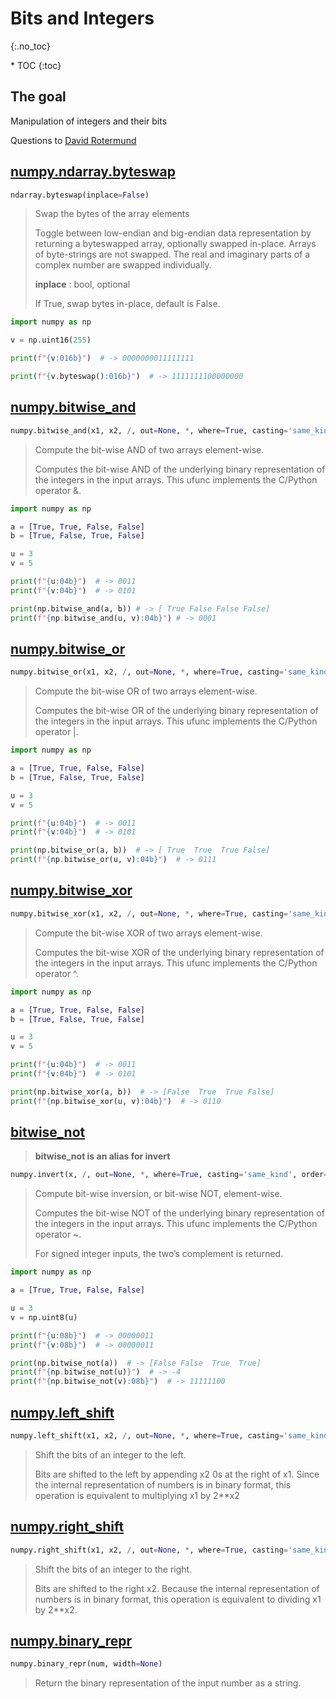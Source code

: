 # Bits and Integers​
{:.no_toc}

<nav markdown="1" class="toc-class">
* TOC
{:toc}
</nav>

## The goal

Manipulation of integers and their bits

Questions to [David Rotermund](mailto:davrot@uni-bremen.de)

## [numpy.ndarray.byteswap](https://numpy.org/doc/stable/reference/generated/numpy.ndarray.byteswap.html)

```python
ndarray.byteswap(inplace=False)
```

> Swap the bytes of the array elements
> 
> Toggle between low-endian and big-endian data representation by returning a byteswapped array, optionally swapped in-place. Arrays of byte-strings are not swapped. The real and imaginary parts of a complex number are swapped individually.
>
> **inplace** : bool, optional
> 
> If True, swap bytes in-place, default is False.

```python
import numpy as np

v = np.uint16(255)

print(f"{v:016b}")  # -> 0000000011111111

print(f"{v.byteswap():016b}")  # -> 1111111100000000
```

## [numpy.bitwise_and](https://numpy.org/doc/stable/reference/generated/numpy.bitwise_and.html)

```python
numpy.bitwise_and(x1, x2, /, out=None, *, where=True, casting='same_kind', order='K', dtype=None, subok=True[, signature, extobj])
```

> Compute the bit-wise AND of two arrays element-wise.
> 
> Computes the bit-wise AND of the underlying binary representation of the integers in the input arrays. This ufunc implements the C/Python operator &.

```python
import numpy as np

a = [True, True, False, False]
b = [True, False, True, False]

u = 3
v = 5

print(f"{u:04b}")  # -> 0011
print(f"{v:04b}")  # -> 0101

print(np.bitwise_and(a, b)) # -> [ True False False False]
print(f"{np.bitwise_and(u, v):04b}") # -> 0001
```

## [numpy.bitwise_or](https://numpy.org/doc/stable/reference/generated/numpy.bitwise_or.html)

```python
numpy.bitwise_or(x1, x2, /, out=None, *, where=True, casting='same_kind', order='K', dtype=None, subok=True[, signature, extobj]) 
```

>  Compute the bit-wise OR of two arrays element-wise.
>  
> Computes the bit-wise OR of the underlying binary representation of the integers in the input arrays. This ufunc implements the C/Python operator \|.

```python
import numpy as np

a = [True, True, False, False]
b = [True, False, True, False]

u = 3
v = 5

print(f"{u:04b}")  # -> 0011
print(f"{v:04b}")  # -> 0101

print(np.bitwise_or(a, b))  # -> [ True  True  True False]
print(f"{np.bitwise_or(u, v):04b}")  # -> 0111
```

## [numpy.bitwise_xor](https://numpy.org/doc/stable/reference/generated/numpy.bitwise_xor.html)

```python
numpy.bitwise_xor(x1, x2, /, out=None, *, where=True, casting='same_kind', order='K', dtype=None, subok=True[, signature, extobj])
```

> Compute the bit-wise XOR of two arrays element-wise.
> 
> Computes the bit-wise XOR of the underlying binary representation of the integers in the input arrays. This ufunc implements the C/Python operator ^.

```python
import numpy as np

a = [True, True, False, False]
b = [True, False, True, False]

u = 3
v = 5

print(f"{u:04b}")  # -> 0011
print(f"{v:04b}")  # -> 0101

print(np.bitwise_xor(a, b))  # -> [False  True  True False]
print(f"{np.bitwise_xor(u, v):04b}")  # -> 0110
```

## [bitwise_not](https://numpy.org/doc/stable/reference/generated/numpy.invert.html)

> **bitwise_not is an alias for invert**

```python
numpy.invert(x, /, out=None, *, where=True, casting='same_kind', order='K', dtype=None, subok=True[, signature, extobj])
```

> Compute bit-wise inversion, or bit-wise NOT, element-wise.
> 
> Computes the bit-wise NOT of the underlying binary representation of the integers in the input arrays. This ufunc implements the C/Python operator ~.
> 
> For signed integer inputs, the two’s complement is returned.

```python
import numpy as np

a = [True, True, False, False]

u = 3
v = np.uint8(u)

print(f"{u:08b}")  # -> 00000011
print(f"{v:08b}")  # -> 00000011

print(np.bitwise_not(a))  # -> [False False  True  True]
print(f"{np.bitwise_not(u)}")  # -> -4
print(f"{np.bitwise_not(v):08b}")  # -> 11111100
```


## [numpy.left_shift](https://numpy.org/doc/stable/reference/generated/numpy.left_shift.html)

```python
numpy.left_shift(x1, x2, /, out=None, *, where=True, casting='same_kind', order='K', dtype=None, subok=True[, signature, extobj])
```

> Shift the bits of an integer to the left.
> 
> Bits are shifted to the left by appending x2 0s at the right of x1. Since the internal representation of numbers is in binary format, this operation is equivalent to multiplying x1 by 2**x2

## [numpy.right_shift](https://numpy.org/doc/stable/reference/generated/numpy.right_shift.html)

```python
numpy.right_shift(x1, x2, /, out=None, *, where=True, casting='same_kind', order='K', dtype=None, subok=True[, signature, extobj])
```

> Shift the bits of an integer to the right.
> 
> Bits are shifted to the right x2. Because the internal representation of numbers is in binary format, this operation is equivalent to dividing x1 by 2**x2.

## [numpy.binary_repr](https://numpy.org/doc/stable/reference/generated/numpy.binary_repr.html)

```python
numpy.binary_repr(num, width=None)
```

> Return the binary representation of the input number as a string.





